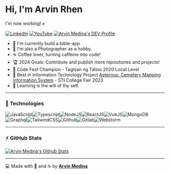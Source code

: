 # Hi, I'm Arvin Rhen

I'm now working! ✊

[![LinkedIn](https://img.shields.io/badge/linkedin-%231DA1F2.svg?&style=for-the-badge&logo=linkedin&logoColor=white)](https://linkedin.com/in/arvin-rhen-medina-662b601b2/) [![YouTube](https://img.shields.io/badge/youtube-%23FF0000.svg?&style=for-the-badge&logo=youtube&logoColor=white)](https://www.youtube.com/channel/UC--8eSflIklGOQgXvvvC3CQ) [![Arvin Medina's DEV Profile](https://img.shields.io/badge/DEV-%23000000.svg?&style=for-the-badge&logo=dev.to&logoColor=white)](https://dev.to/arviinm)

- 🌱 I'm currently build a bible-app
- 📸 I'm also a Photographer as a hobby.
- ☕ Coffee lover, turning caffeine into code!
- 🏆 2024 Goals: Contribute and publish more repositories and projects!
- 🥇 Code Fest Champion - Tagisan ng Talino 2020 Local Level
- 🥇 Best in Information Technology Project [Aeternus: Cemetery Mapping Information System](https://aeternus-frontend.onrender.com/) - STI College Fair 2023
- 🎯 Learning is the will of thy self.

---

### 🔧 Technologies

![JavaScript](https://img.icons8.com/color/30/javascript.png)![Typescript](https://img.icons8.com/color/30/typescript.png)![NodeJS](https://img.icons8.com/color/30/nodejs.png)![ReactJS](https://img.icons8.com/color/30/react-native.png)![VueJS](https://img.icons8.com/color/30/vue-js.png)![MongoDB](https://img.icons8.com/color/30/mongodb.png)![Graphql](https://img.icons8.com/color/30/graphql.png)![TailwindCSS](https://img.icons8.com/color/30/tailwindcss.png)![Github](https://img.icons8.com/color/30/github.png)![Gitlab](https://img.icons8.com/color/30/gitlab.png)![Webstorm](https://img.icons8.com/color/30/webstorm.png)

---

### ⚡ GitHub Stats

[![Arvin Medina's Github Stats](https://github-readme-stats.vercel.app/api?username=arviinm&theme=tokyonight&show_icons=true)](https://github.com/arviinm/github-readme-stats)

---

💻 Made with 💙 and ☕ by **[Arvin Medina](https://arvinrhen.me)**
